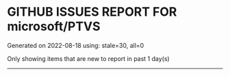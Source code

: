 
# GITHUB ISSUES REPORT FOR microsoft/PTVS


Generated on 2022-08-18 using: stale=30, all=0


Only showing items that are new to report in past 1 day(s)


---
